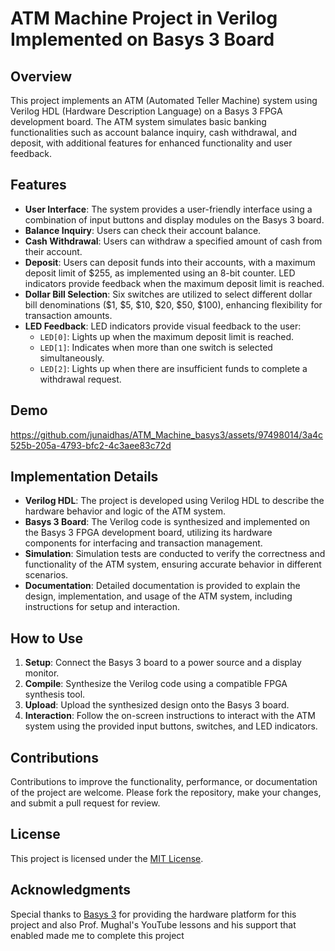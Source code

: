 # ATM Machine Project in Verilog Implemented on Basys 3 Board

## Overview
This project implements an ATM (Automated Teller Machine) system using Verilog HDL (Hardware Description Language) on a Basys 3 FPGA development board. The ATM system simulates basic banking functionalities such as account balance inquiry, cash withdrawal, and deposit, with additional features for enhanced functionality and user feedback.

## Features
- **User Interface**: The system provides a user-friendly interface using a combination of input buttons and display modules on the Basys 3 board.
- **Balance Inquiry**: Users can check their account balance.
- **Cash Withdrawal**: Users can withdraw a specified amount of cash from their account.
- **Deposit**: Users can deposit funds into their accounts, with a maximum deposit limit of $255, as implemented using an 8-bit counter. LED indicators provide feedback when the maximum deposit limit is reached.
- **Dollar Bill Selection**: Six switches are utilized to select different dollar bill denominations ($1, $5, $10, $20, $50, $100), enhancing flexibility for transaction amounts.
- **LED Feedback**: LED indicators provide visual feedback to the user:
  - `LED[0]`: Lights up when the maximum deposit limit is reached.
  - `LED[1]`: Indicates when more than one switch is selected simultaneously.
  - `LED[2]`: Lights up when there are insufficient funds to complete a withdrawal request.
    
## Demo

https://github.com/junaidhas/ATM_Machine_basys3/assets/97498014/3a4c525b-205a-4793-bfc2-4c3aee83c72d



## Implementation Details
- **Verilog HDL**: The project is developed using Verilog HDL to describe the hardware behavior and logic of the ATM system.
- **Basys 3 Board**: The Verilog code is synthesized and implemented on the Basys 3 FPGA development board, utilizing its hardware components for interfacing and transaction management.
- **Simulation**: Simulation tests are conducted to verify the correctness and functionality of the ATM system, ensuring accurate behavior in different scenarios.
- **Documentation**: Detailed documentation is provided to explain the design, implementation, and usage of the ATM system, including instructions for setup and interaction.

## How to Use
1. **Setup**: Connect the Basys 3 board to a power source and a display monitor.
2. **Compile**: Synthesize the Verilog code using a compatible FPGA synthesis tool.
3. **Upload**: Upload the synthesized design onto the Basys 3 board.
4. **Interaction**: Follow the on-screen instructions to interact with the ATM system using the provided input buttons, switches, and LED indicators.

## Contributions
Contributions to improve the functionality, performance, or documentation of the project are welcome. Please fork the repository, make your changes, and submit a pull request for review.

## License
This project is licensed under the [MIT License](LICENSE).

## Acknowledgments
Special thanks to [Basys 3](https://reference.digilentinc.com/reference/programmable-logic/basys-3/start) for providing the hardware platform for this project and also Prof. Mughal's YouTube lessons and his support that enabled made me to complete this project
